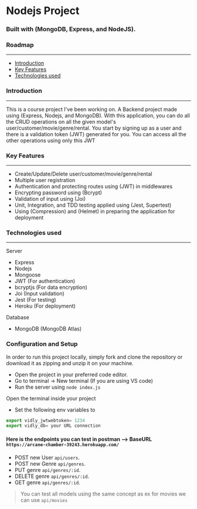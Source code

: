# Nodejs Project

### Built with (MongoDB, Express, and NodeJS).



### Roadmap
---
*  [Introduction](https://github.com/RobertoJoseph/node-wMosh#introduction "Named link title")
*  [Key Features](https://github.com/RobertoJoseph/node-wMosh#key-features "Named link title")
*  [Technologies used](https://github.com/RobertoJoseph/node-wMosh#technologies-used "Named link title")


### Introduction
---
This is a course project I've been working on. A Backend project made using (Express, Nodejs, and MongoDB). With this application, you can do all the CRUD operations on all the given model's user/customer/movie/genre/rental. You start by signing up as a user and there is a validation token (JWT) generated for you. You can access all the other operations using only this JWT


### Key Features
---
* Create/Update/Delete user/customer/movie/genre/rental
* Multiple user registration
* Authentication and protecting routes using (JWT) in middlewares
* Encrypting password using (Bcrypt)
* Validation of input using (Joi)
* Unit, Integration, and TDD testing applied using (Jest, Supertest)
* Using (Compression) and (Helmet) in preparing the application for deployment

### Technologies used
---
  Server
  * Express
  * Nodejs
  * Mongoose
  * JWT (For authentication)
  * bcryptjs (For data encryption)
  * Joi (Input validation)
  * Jest (For testing)
  * Heroku (For deployment)

Database
* MongoDB (MongoDB Atlas)

### Configuration and Setup

In order to run this project locally, simply fork and clone the repository or download it as zipping and unzip it on your machine.
 * Open the project in your preferred code editor.
 * Go to terminal -> New terminal (If you are using VS code)
 * Run the server using ```node index.js```

Open the terminal inside your project
 * Set the following env variables to

```javascript
export vidly_jwtwebtoken= 1234
export vidly_db= your URL connection
```
#### Here is the endpoints you can test in postman --> BaseURL `https://arcane-chamber-39243.herokuapp.com/`
* POST new User ```api/users```.
* POST new Genre ```api/genres```.
* PUT genre ```api/genres/:id```.
* DELETE genre ```api/genres/:id```.
* GET genre ```api/genres/:id```.

> You can test all models using the same concept as ex for movies we can use ```api/movies```




